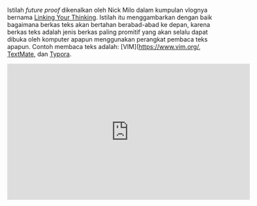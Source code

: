 Istilah _future proof_ dikenalkan oleh Nick Milo dalam kumpulan vlognya bernama [Linking Your Thinking](https://www.youtube.com/channel/UC85D7ERwhke7wVqskV_DZUA). Istilah itu menggambarkan dengan baik bagaimana berkas teks akan bertahan berabad-abad ke depan, karena berkas teks adalah jenis berkas paling promitif yang akan selalu dapat dibuka oleh komputer apapun menggunakan perangkat pembaca teks apapun. Contoh membaca teks adalah: [VIM](https://www.vim.org/, [TextMate](https://macromates.com/), dan [Typora](https://typora.io/).

<iframe width="560" height="315" src="https://www.youtube.com/embed/QgbLb6QCK88" title="YouTube video player" frameborder="0" allow="accelerometer; autoplay; clipboard-write; encrypted-media; gyroscope; picture-in-picture" allowfullscreen></iframe>